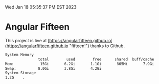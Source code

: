 Wed Jan 18 05:35:37 PM EST 2023

# Angular Fifteen


This project is live at [https://angularfifteen.github.io](https://angularfifteen.github.io "fifteen!") thanks to Github.

```bash
System Memory
               total        used        free      shared  buff/cache   available
Mem:            15Gi       6.2Gi       1.1Gi       865Mi       7.9Gi       7.9Gi
Swap:          8.0Gi       3.8Gi       4.2Gi
System Storage
1.2G	.
```
